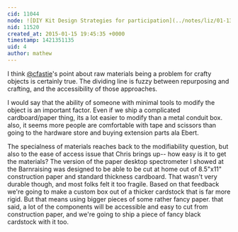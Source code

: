 ```yaml
---
cid: 11044
node: ![DIY Kit Design Strategies for participation](../notes/liz/01-13-2015/diy-kit-design-strategies-for-participation)
nid: 11520
created_at: 2015-01-15 19:45:35 +0000
timestamp: 1421351135
uid: 4
author: mathew
---
```


I think [@cfastie](/profile/cfastie)'s point about raw materials being a problem for crafty objects is certainly true.  The dividing line is fuzzy between repurposing and crafting, and the accessibility of those approaches.

I would say that the ability of someone with minimal tools to modify the object is an important factor.  Even if we ship a complicated cardboard/paper thing, its a lot easier to modify than a metal conduit box.  also, it seems more people are comfortable with tape and scissors than going to the hardware store and buying extension parts ala Ebert. 

The specialness of materials reaches back to the modifiability question, but also to the ease of access issue that Chris brings up-- how easy is it to get the materials?  The version of the paper desktop spectrometer I showed at the Barnraising was designed to be able to be cut at home out of 8.5"x11" construction paper and standard thickness cardboard. That wasn't very durable though, and most folks felt it too fragile. Based on that feedback we're going to make a custom box out of a thicker cardstock that is far more rigid.  But that means using bigger pieces of  some rather fancy paper.   that said, a lot of the components will be accessible and easy to cut from construction paper, and we're going to ship a piece of fancy black cardstock with it too. 
